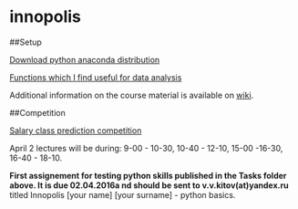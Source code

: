 # innopolis

##Setup

[Download python anaconda distribution](https://www.continuum.io/downloads)

[Functions which I find useful for data analysis](https://github.com/Apogentus/common)

Additional information on the course material is available on [wiki](https://github.com/Apogentus/innopolis/wiki).

##Competition

[Salary class prediction competition](https://inclass.kaggle.com/c/income-level-prediction)

April 2 lectures will be during: 9-00 - 10-30, 10-40 - 12-10, 15-00 -16-30, 16-40 - 18-10.

**First assignement for testing python skills published in the Tasks folder above. It is due 02.04.2016a nd should be sent to v.v.kitov(at)yandex.ru** titled Innopolis [your name] [your surname] - python basics.


